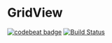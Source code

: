 # GridView

[![codebeat badge](https://codebeat.co/badges/72316097-f986-4f41-82a0-e3ae48fb1416)](https://codebeat.co/projects/github-com-wacumov-gridview-master)
[![Build Status](https://app.bitrise.io/app/9ed8add115b63f85/status.svg?token=6M0pQ0racQUyPf1k33yoTw)](https://app.bitrise.io/app/9ed8add115b63f85)
